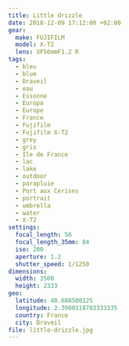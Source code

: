 ```yaml
---
title: Little drizzle
date: 2018-12-09 17:12:00 +02:00
gear:
  make: FUJIFILM
  model: X-T2
  lens: XF56mmF1.2 R
tags:
  - bleu
  - blue
  - Draveil
  - eau
  - Essonne
  - Europa
  - Europe
  - France
  - Fujifilm
  - Fujifilm X-T2
  - grey
  - gris
  - Ile de France
  - lac
  - lake
  - outdoor
  - parapluie
  - Port aux Cerises
  - portrait
  - umbrella
  - water
  - X-T2
settings:
  focal_length: 56
  focal_length_35mm: 84
  iso: 200
  aperture: 1.2
  shutter_speed: 1/1250
dimensions:
  width: 3500
  height: 2333
geo:
  latitude: 48.688580125
  longitude: 2.3980118783333335
  country: France
  city: Draveil
file: little-drizzle.jpg
---
```



